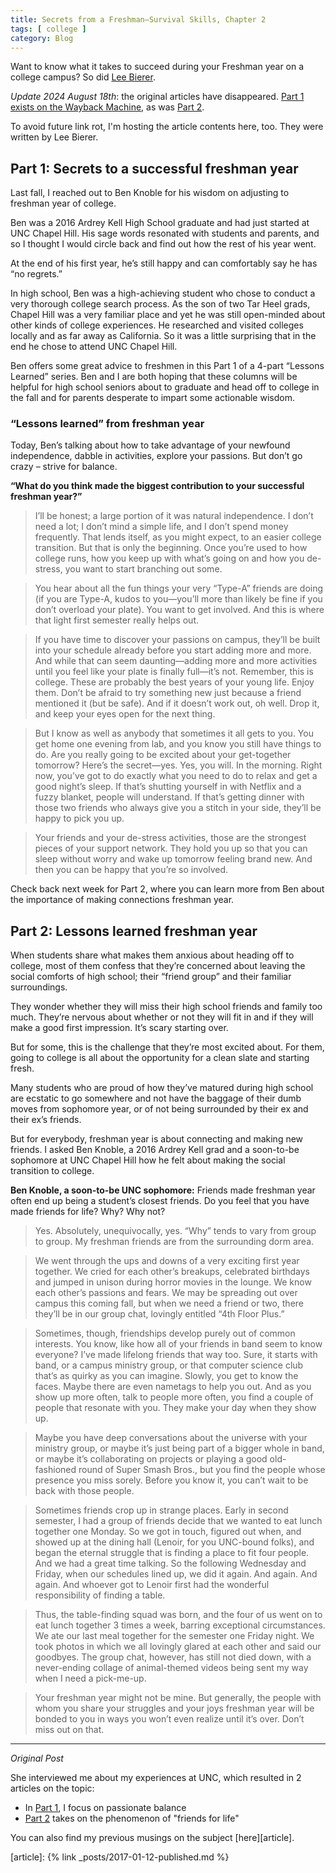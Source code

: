 ```yaml
---
title: Secrets from a Freshman—Survival Skills, Chapter 2
tags: [ college ]
category: Blog
---
```


Want to know what it takes to succeed during your Freshman year on a college
campus? So did [Lee Bierer][lee].

_Update 2024 August 18th_: the original articles have disappeared. [Part 1
exists on the Wayback
Machine](https://web.archive.org/web/20170610173456/http://www.carolinacollegebound.com:80/2017/05/23/secrets-to-a-successful-freshman-year-lessons-learned-part-1/),
as was [Part
2](https://web.archive.org/web/20170610040505/http://www.carolinacollegebound.com/2017/05/26/lessons-learned-freshman-year-part-2-importance-of-connecting/).

To avoid future link rot, I'm hosting the article contents here, too. They were
written by Lee Bierer.

## Part 1: Secrets to a successful freshman year

Last fall, I reached out to Ben Knoble for his wisdom on adjusting to freshman
year of college.

Ben was a 2016 Ardrey Kell High School graduate and had just started at UNC
Chapel Hill. His sage words resonated with students and parents, and so I
thought I would circle back and find out how the rest of his year went.

At the end of his first year, he’s still happy and can comfortably say he has
“no regrets.”

In high school, Ben was a high-achieving student who chose to conduct a very
thorough college search process. As the son of two Tar Heel grads, Chapel Hill
was a very familiar place and yet he was still open-minded about other kinds of
college experiences. He researched and visited colleges locally and as far away
as California. So it was a little surprising that in the end he chose to attend
UNC Chapel Hill.

Ben offers some great advice to freshmen in this Part 1 of a 4-part “Lessons
Learned” series. Ben and I are both hoping that these columns will be helpful
for high school seniors about to graduate and head off to college in the fall
and for parents desperate to impart some actionable wisdom.

### “Lessons learned” from freshman year

Today, Ben’s talking about how to take advantage of your newfound independence,
dabble in activities, explore your passions. But don’t go crazy – strive for
balance.

**“What do you think made the biggest contribution to your successful freshman
year?”**

> I’ll be honest; a large portion of it was natural independence. I don’t need a
> lot; I don’t mind a simple life, and I don’t spend money frequently. That
> lends itself, as you might expect, to an easier college transition. But that
> is only the beginning. Once you’re used to how college runs, how you keep up
> with what’s going on and how you de-stress, you want to start branching out
> some.

> You hear about all the fun things your very “Type-A” friends are doing (if you
> are Type-A, kudos to you—you’ll more than likely be fine if you don’t overload
> your plate). You want to get involved. And this is where that light first
> semester really helps out.

> If you have time to discover your passions on campus, they’ll be built into
> your schedule already before you start adding more and more. And while that
> can seem daunting—adding more and more activities until you feel like your
> plate is finally full—it’s not. Remember, this is college. These are
> probably the best years of your young life. Enjoy them. Don’t be afraid to try
> something new just because a friend mentioned it (but be safe). And if it
> doesn’t work out, oh well. Drop it, and keep your eyes open for the next
> thing.

> But I know as well as anybody that sometimes it all gets to you. You get home
> one evening from lab, and you know you still have things to do. Are you really
> going to be excited about your get-together tomorrow? Here’s the secret—yes.
> Yes, you will. In the morning. Right now, you’ve got to do exactly what you
> need to do to relax and get a good night’s sleep. If that’s shutting yourself
> in with Netflix and a fuzzy blanket, people will understand. If that’s getting
> dinner with those two friends who always give you a stitch in your side,
> they’ll be happy to pick you up.

> Your friends and your de-stress activities, those are the strongest pieces of
> your support network. They hold you up so that you can sleep without worry and
> wake up tomorrow feeling brand new. And then you can be happy that you’re so
> involved.

Check back next week for Part 2, where you can learn more from Ben about the
importance of making connections freshman year.

## Part 2: Lessons learned freshman year


When students share what makes them anxious about heading off to college, most
of them confess that they’re concerned about leaving the social comforts of high
school; their “friend group” and their familiar surroundings.

They wonder whether they will miss their high school friends and family too
much. They’re nervous about whether or not they will fit in and if they will
make a good first impression. It’s scary starting over.

But for some, this is the challenge that they’re most excited about. For them,
going to college is all about the opportunity for a clean slate and starting
fresh.

Many students who are proud of how they’ve matured during high school are
ecstatic to go somewhere and not have the baggage of their dumb moves from
sophomore year, or of not being surrounded by their ex and their ex’s friends.

But for everybody, freshman year is about connecting and making new friends. I
asked Ben Knoble, a 2016 Ardrey Kell grad and a soon-to-be sophomore at UNC
Chapel Hill how he felt about making the social transition to college.


**Ben Knoble, a soon-to-be UNC sophomore:** Friends made freshman year often end up
being a student’s closest friends. Do you feel that you have made friends for
life? Why? Why not?

> Yes. Absolutely, unequivocally, yes. “Why” tends to vary from group to group.
> My freshman friends are from the surrounding dorm area.

> We went through the ups and downs of a very exciting first year together. We
> cried for each other’s breakups, celebrated birthdays and jumped in unison
> during horror movies in the lounge. We know each other’s passions and fears.
> We may be spreading out over campus this coming fall, but when we need a
> friend or two, there they’ll be in our group chat, lovingly entitled “4th
> Floor Plus.”

> Sometimes, though, friendships develop purely out of common interests. You
> know, like how all of your friends in band seem to know everyone? I’ve made
> lifelong friends that way too. Sure, it starts with band, or a campus ministry
> group, or that computer science club that’s as quirky as you can imagine.
> Slowly, you get to know the faces. Maybe there are even nametags to help you
> out. And as you show up more often, talk to people more often, you find a
> couple of people that resonate with you. They make your day when they show up.

> Maybe you have deep conversations about the universe with your ministry group,
> or maybe it’s just being part of a bigger whole in band, or maybe it’s
> collaborating on projects or playing a good old-fashioned round of Super Smash
> Bros., but you find the people whose presence you miss sorely. Before you know
> it, you can’t wait to be back with those people.

> Sometimes friends crop up in strange places. Early in second semester, I had a
> group of friends decide that we wanted to eat lunch together one Monday. So we
> got in touch, figured out when, and showed up at the dining hall (Lenoir, for
> you UNC-bound folks), and began the eternal struggle that is finding a place
> to fit four people. And we had a great time talking. So the following
> Wednesday and Friday, when our schedules lined up, we did it again. And again.
> And again. And whoever got to Lenoir first had the wonderful responsibility of
> finding a table.

> Thus, the table-finding squad was born, and the four of us went on to eat
> lunch together 3 times a week, barring exceptional circumstances. We ate our
> last meal together for the semester one Friday night. We took photos in which
> we all lovingly glared at each other and said our goodbyes. The group chat,
> however, has still not died down, with a never-ending collage of animal-themed
> videos being sent my way when I need a pick-me-up.

> Your freshman year might not be mine. But generally, the people with whom you
> share your struggles and your joys freshman year will be bonded to you in ways
> you won’t even realize until it’s over. Don’t miss out on that.

---

_Original Post_

She interviewed me about my experiences at UNC, which resulted in 2 articles
on the topic:

- In [Part 1][part_1], I focus on passionate balance
- [Part 2][part_2] takes on the phenomenon of "friends for life"

You can also find my previous musings on the subject [here][article].

[lee]: http://collegeadmissionsstrategies.com
[part_1]: http://www.carolinacollegebound.com/2017/05/23/secrets-to-a-successful-freshman-year-lessons-learned-part-1/
[part_2]: http://www.carolinacollegebound.com/2017/05/26/lessons-learned-freshman-year-part-2-importance-of-connecting/?CID=10487377&BSD_SID=29723
[article]: {% link _posts/2017-01-12-published.md %}

